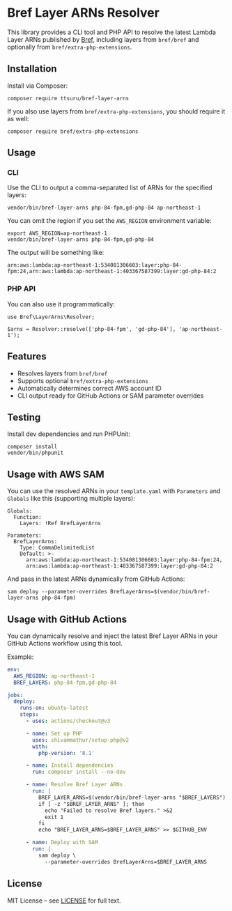# Bref Layer ARNs Resolver

This library provides a CLI tool and PHP API to resolve the latest Lambda Layer ARNs published by [Bref](https://bref.sh), including layers from `bref/bref` and optionally from `bref/extra-php-extensions`.

## Installation

Install via Composer:

```
composer require ttsuru/bref-layer-arns
```

If you also use layers from `bref/extra-php-extensions`, you should require it as well:

```
composer require bref/extra-php-extensions
```

## Usage

### CLI

Use the CLI to output a comma-separated list of ARNs for the specified layers:

```
vendor/bin/bref-layer-arns php-84-fpm,gd-php-84 ap-northeast-1
```

You can omit the region if you set the `AWS_REGION` environment variable:

```
export AWS_REGION=ap-northeast-1
vendor/bin/bref-layer-arns php-84-fpm,gd-php-84
```

The output will be something like:

```
arn:aws:lambda:ap-northeast-1:534081306603:layer:php-84-fpm:24,arn:aws:lambda:ap-northeast-1:403367587399:layer:gd-php-84:2
```

### PHP API

You can also use it programmatically:

```
use Bref\LayerArns\Resolver;

$arns = Resolver::resolve(['php-84-fpm', 'gd-php-84'], 'ap-northeast-1');
```

## Features

- Resolves layers from `bref/bref`
- Supports optional `bref/extra-php-extensions`
- Automatically determines correct AWS account ID
- CLI output ready for GitHub Actions or SAM parameter overrides

## Testing

Install dev dependencies and run PHPUnit:

```
composer install
vendor/bin/phpunit
```

## Usage with AWS SAM


You can use the resolved ARNs in your `template.yaml` with `Parameters` and `Globals` like this (supporting multiple layers):

```
Globals:
  Function:
    Layers: !Ref BrefLayerArns

Parameters:
  BrefLayerArns:
    Type: CommaDelimitedList
    Default: >-
      arn:aws:lambda:ap-northeast-1:534081306603:layer:php-84-fpm:24,
      arn:aws:lambda:ap-northeast-1:403367587399:layer:gd-php-84:2
```

And pass in the latest ARNs dynamically from GitHub Actions:

```
sam deploy --parameter-overrides BrefLayerArns=$(vendor/bin/bref-layer-arns php-84-fpm)
```

## Usage with GitHub Actions

You can dynamically resolve and inject the latest Bref Layer ARNs in your GitHub Actions workflow using this tool.

Example:

```yaml
env:
  AWS_REGION: ap-northeast-1
  BREF_LAYERS: php-84-fpm,gd-php-84

jobs:
  deploy:
    runs-on: ubuntu-latest
    steps:
      - uses: actions/checkout@v3

      - name: Set up PHP
        uses: shivammathur/setup-php@v2
        with:
          php-version: '8.1'

      - name: Install dependencies
        run: composer install --no-dev

      - name: Resolve Bref Layer ARNs
        run: |
          BREF_LAYER_ARNS=$(vendor/bin/bref-layer-arns "$BREF_LAYERS")
          if [ -z "$BREF_LAYER_ARNS" ]; then
            echo "Failed to resolve Bref layers." >&2
            exit 1
          fi
          echo "BREF_LAYER_ARNS=$BREF_LAYER_ARNS" >> $GITHUB_ENV

      - name: Deploy with SAM
        run: |
          sam deploy \
            --parameter-overrides BrefLayerArns=$BREF_LAYER_ARNS
```

## License

MIT License – see [LICENSE](LICENSE) for full text.

